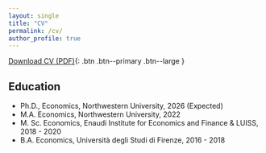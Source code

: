 ```yaml
---
layout: single
title: "CV"
permalink: /cv/
author_profile: true
---
```


[Download CV (PDF)](/files/CV_AndreaFerrara.pdf){: .btn .btn--primary .btn--large }

## Education

- Ph.D., Economics, Northwestern University, 2026 (Expected)
- M.A. Economics, Northwestern University, 2022
- M. Sc. Economics, Enaudi Institute for Economics and Finance \& LUISS, 2018 - 2020
- B.A. Economics, Università degli Studi di Firenze, 2016 - 2018

